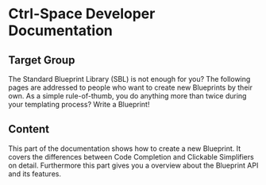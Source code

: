 # Ctrl-Space Developer Documentation

## Target Group

The Standard Blueprint Library (SBL) is not enough for you? The following pages are addressed to people who want to create 
new Blueprints by their own. As a simple rule-of-thumb, you do anything more than twice during your templating process?
Write a Blueprint!

## Content

This part of the documentation shows how to create a new Blueprint. It covers the differences between Code Completion and
Clickable Simplifiers on detail. Furthermore this part gives you a overview about the Blueprint API and its features.